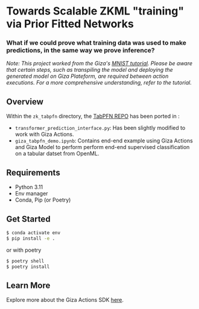 # Towards Scalable ZKML "training" via Prior Fitted Networks

### What if we could prove what training data was used to make predictions, in the same way we prove inference?

*Note: This project worked from the Giza's [MNIST tutorial](https://actions.gizatech.xyz/tutorials/build-a-verifiable-neural-network-with-giza-actions). Please be aware that certain steps, such as transpiling the model and deploying the generated model on Giza Plateform, are required between action executions. For a more comprehensive understanding, refer to the tutorial.*

## Overview
Within the `zk_tabpfn` directory, the [TabPFN REPO](https://github.com/automl/TabPFN/tree/main) has been ported in :
- `transformer_prediction_interface.py`: Has been slightly modified to work with Giza Actions.
- `giza_tabpfn_demo.ipynb`: Contains end-end example using Giza Actions and Giza Model to perform perform end-end supervised classification on a tabular datset from OpenML.

## Requirements
- Python 3.11
- Env manager 
- Conda, Pip (or Poetry)

## Get Started
```bash
$ conda activate env
$ pip install -e .
```
or with poetry
```bash
$ poetry shell
$ poetry install
```

## Learn More
Explore more about the Giza Actions SDK [here](https://actions.gizatech.xyz/welcome/giza-actions-sdk).

